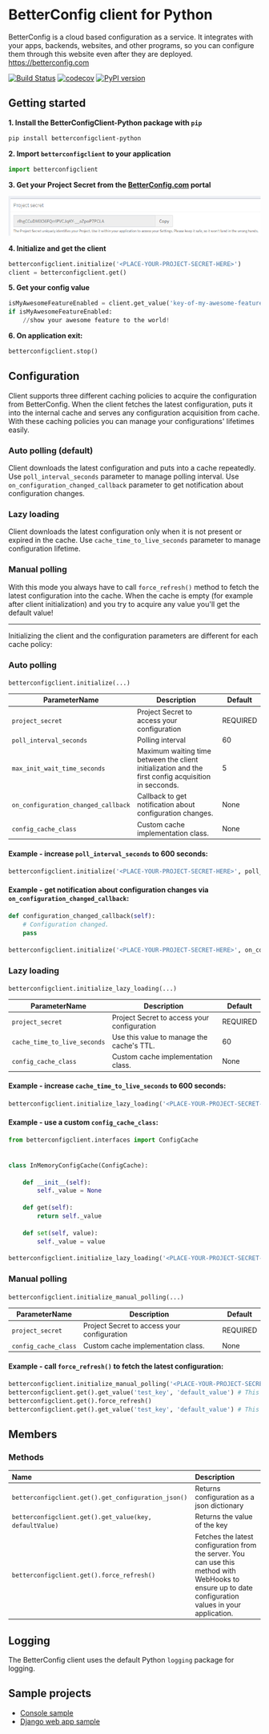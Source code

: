 # BetterConfig client for Python
BetterConfig is a cloud based configuration as a service. It integrates with your apps, backends, websites, and other programs, so you can configure them through this website even after they are deployed.
https://betterconfig.com  

[![Build Status](https://travis-ci.org/BetterConfig/BetterConfigClient-python.svg?branch=master)](https://travis-ci.org/BetterConfig/BetterConfigClient-python) [![codecov](https://codecov.io/gh/BetterConfig/BetterConfigClient-python/branch/master/graph/badge.svg)](https://codecov.io/gh/BetterConfig/BetterConfigClient-python) [![PyPI version](https://badge.fury.io/py/betterconfigclient-python.svg)](https://badge.fury.io/py/betterconfigclient-python)

## Getting started

**1. Install the BetterConfigClient-Python package with `pip`**

```bash
pip install betterconfigclient-python
```

**2. Import `betterconfigclient` to your application**

```python
import betterconfigclient
```

**3. Get your Project Secret from the [BetterConfig.com](https://betterconfig.com) portal**

![YourConnectionUrl](https://raw.githubusercontent.com/BetterConfig/BetterConfigClient-dotnet/master/media/readme02.png  "YourProjectSecret")

**4. Initialize and get the client**

```python
betterconfigclient.initialize('<PLACE-YOUR-PROJECT-SECRET-HERE>')
client = betterconfigclient.get()
```

**5. Get your config value**
```python
isMyAwesomeFeatureEnabled = client.get_value('key-of-my-awesome-feature', False)
if isMyAwesomeFeatureEnabled:
    //show your awesome feature to the world!
```

**6. On application exit:**
```python
betterconfigclient.stop()
```

## Configuration
Client supports three different caching policies to acquire the configuration from BetterConfig. When the client fetches the latest configuration, puts it into the internal cache and serves any configuration acquisition from cache. With these caching policies you can manage your configurations' lifetimes easily.

### Auto polling (default)
Client downloads the latest configuration and puts into a cache repeatedly. Use ```poll_interval_seconds``` parameter to manage polling interval.
Use ```on_configuration_changed_callback``` parameter to get notification about configuration changes. 

### Lazy loading
Client downloads the latest configuration only when it is not present or expired in the cache. 
Use ```cache_time_to_live_seconds``` parameter to manage configuration lifetime.

### Manual polling
With this mode you always have to call ```force_refresh()``` method to fetch the latest configuration into the cache. When the cache is empty (for example after client initialization) and you try to acquire any value you'll get the default value!

---

Initializing the client and the configuration parameters are different for each cache policy:

### Auto polling  
```betterconfigclient.initialize(...)```

| ParameterName        | Description           | Default  |
| --- | --- | --- |
| ```project_secret```      | Project Secret to access your configuration  | REQUIRED |
| ```poll_interval_seconds ```      | Polling interval|   60 | 
| ```max_init_wait_time_seconds```      | Maximum waiting time between the client initialization and the first config acquisition in secconds.|   5 |
| ```on_configuration_changed_callback```      | Callback to get notification about configuration changes. |   None |
| ```config_cache_class```      | Custom cache implementation class. |   None |

#### Example - increase ```poll_interval_seconds``` to 600 seconds:

```python
betterconfigclient.initialize('<PLACE-YOUR-PROJECT-SECRET-HERE>', poll_interval_seconds=600)
```

#### Example - get notification about configuration changes via ```on_configuration_changed_callback```:  

```python
def configuration_changed_callback(self):
    # Configuration changed.
    pass
    
betterconfigclient.initialize('<PLACE-YOUR-PROJECT-SECRET-HERE>', on_configuration_changed_callback=configuration_changed_callback)
```

### Lazy loading
```betterconfigclient.initialize_lazy_loading(...)```

| ParameterName        | Description           | Default  |
| --- | --- | --- | 
| ```project_secret```      | Project Secret to access your configuration  | REQUIRED |
| ```cache_time_to_live_seconds```      | Use this value to manage the cache's TTL. |   60 |
| ```config_cache_class```      | Custom cache implementation class. |   None |

#### Example - increase ```cache_time_to_live_seconds``` to 600 seconds:

```python
betterconfigclient.initialize_lazy_loading('<PLACE-YOUR-PROJECT-SECRET-HERE>', cache_time_to_live_seconds=600)
```

#### Example - use a custom ```config_cache_class```:

```python
from betterconfigclient.interfaces import ConfigCache


class InMemoryConfigCache(ConfigCache):

    def __init__(self):
        self._value = None

    def get(self):
        return self._value

    def set(self, value):
        self._value = value

betterconfigclient.initialize_lazy_loading('<PLACE-YOUR-PROJECT-SECRET-HERE>', config_cache_class=InMemoryConfigCache)
```

### Manual polling
```betterconfigclient.initialize_manual_polling(...)```

| ParameterName        | Description           | Default  |
| --- | --- | --- | 
| ```project_secret```      | Project Secret to access your configuration  | REQUIRED |
| ```config_cache_class```      | Custom cache implementation class. |   None |

#### Example - call ```force_refresh()``` to fetch the latest configuration:

```python
betterconfigclient.initialize_manual_polling('<PLACE-YOUR-PROJECT-SECRET-HERE>')
betterconfigclient.get().get_value('test_key', 'default_value') # This will return 'default_value' 
betterconfigclient.get().force_refresh()
betterconfigclient.get().get_value('test_key', 'default_value') # This will return the real value for key 'test_key'
```

## Members
### Methods
| Name        | Description           |
| :------- | :--- |
| ``` betterconfigclient.get().get_configuration_json() ``` | Returns configuration as a json dictionary |
| ``` betterconfigclient.get().get_value(key, defaultValue) ``` | Returns the value of the key |
| ``` betterconfigclient.get().force_refresh() ``` | Fetches the latest configuration from the server. You can use this method with WebHooks to ensure up to date configuration values in your application. |

## Logging
The BetterConfig client uses the default Python `logging` package for logging.

## Sample projects
* [Console sample](https://github.com/BetterConfig/BetterConfigClient-python/tree/master/samples/consolesample)
* [Django web app sample](https://github.com/BetterConfig/BetterConfigClient-python/tree/master/samples/webappsample)